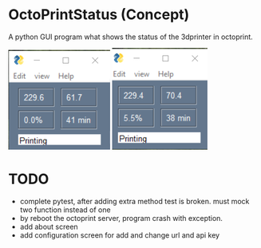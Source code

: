 # OctoPrintStatus (Concept)

A python GUI program what shows the status of the 3dprinter in octoprint.

![](images/screencapture1.png)
![](images/screencapture2.png)

# TODO

- complete pytest, after adding extra method test is broken. must mock two function instead of one
- by reboot the octoprint server, program crash with exception.
- add about screen
- add configuration screen for add and change url and api key